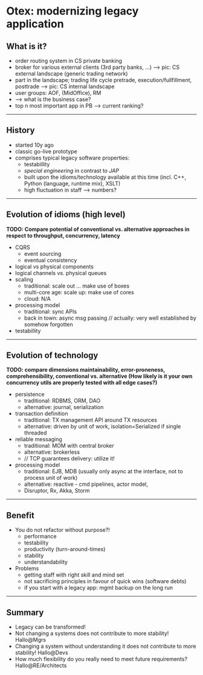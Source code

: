 # Otex: modernizing legacy application

## What is it?
- order routing system in CS private banking
- broker for various external clients (3rd party banks, ...) --> pic: CS external landscape (generic trading network)
- part in the landscape; trading life cycle pretrade, execution/fullfillment, posttrade --> pic: CS internal landscape
- user groups: AOF, (MidOffice), RM
- --> what is the business case?
- top n most important app in PB --> current ranking?

-----

## History
- started 10y ago
- classic go-live prototype
- comprises typical legacy software properties:
    - testabillity
    - _special engineering_ in contrast to _JAP_
    - built upon the idioms/technology available at this time (incl. C++, Python (language, runtime mix), XSLT)
    - high fluctuation in staff --> numbers?

-----

## Evolution of idioms (high level)
**TODO: Compare potential of conventional vs. alternative approaches in respect to throughput, concurrency, latency**

- CQRS
    - event sourcing
    - eventual consistency
- logical vs physical components
- logical channels vs. physical queues
- scaling
    - traditional: scale out ... make use of boxes
    - multi-core age: scale up: make use of cores
    - cloud: N/A
- processing model
    - traditional: sync APIs
    - back in town: async msg passing // actually: very well established by somehow forgotten
- testabillity


-----

## Evolution of technology
**TODO: compare dimensions maintainability, error-proneness, comprehensibility, conventional vs. alternative
(How likely is it your own concurrency utils are properly tested with all edge cases?)**

- persistence
    - traditional: RDBMS, ORM, DAO
    - alternative: journal, serialization
- transaction definition
    - traditional: TX management API around TX resources
    - alternative: driven by unit of work, isolation=Serialized if single threaded
- reliable messaging
    - traditional: MOM with central broker
    - alternative: brokerless
    - // TCP guarantees delivery: utilize it!
- processing model
    - traditional: EJB, MDB (usually only async at the interface, not to process unit of work)
    - alternative: reactive - cmd pipelines, actor model,
    - Disruptor, Rx, Akka, Storm

----

## Benefit
- You do not refactor without purpose?!
    - performance
    - testability
    - productivity (turn-around-times)
    - stability
    - understandability
- Problems
    - getting staff with right skill and mind set
    - not sacrificing principles in favour of quick wins (software debts)
    - if you start with a legacy app: mgmt backup on the long run

----

## Summary
- Legacy can be transformed!
- Not changing a systems does not contribute to more stability! Hallo@Mgrs
- Changing a system without understanding it does not contribute to more stability! Hallo@Devs
- How much flexibility do you really need to meet future requirements? Hallo@RE/Architects